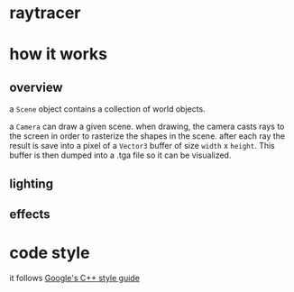 # raytracer

# how it works

## overview

a `Scene` object contains a collection of world objects.

a `Camera` can draw a given scene. when drawing, the camera casts rays to the screen in order to rasterize the shapes in the scene. after each ray the result is save into a pixel of a `Vector3` buffer of size `width` x `height`. This buffer is then dumped into a .tga file so it can be visualized.

## lighting

## effects

# code style

it follows [Google's C++ style guide](https://google.github.io/styleguide/cppguide.html)
